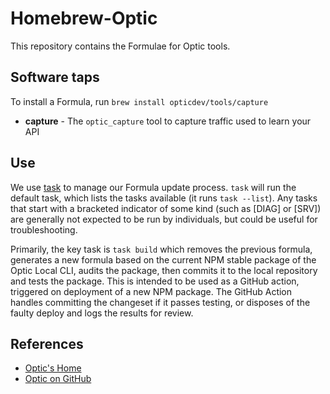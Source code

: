 # Homebrew-Optic

This repository contains the Formulae for Optic tools.

## Software taps

To install a Formula, run `brew install opticdev/tools/capture`

- **capture** - The `optic_capture` tool to capture traffic used to learn your API

## Use

We use [task](https://taskfile.dev) to manage our Formula update process.
`task` will run the default task, which lists the tasks available (it runs
`task --list`). Any tasks that start with a bracketed indicator of some kind
(such as [DIAG] or [SRV]) are generally not expected to be run by individuals,
but could be useful for troubleshooting.

Primarily, the key task is `task build` which removes the previous formula,
generates a new formula based on the current NPM stable package of the Optic
Local CLI, audits the package, then commits it to the local repository and
tests the package. This is intended to be used as a GitHub action, triggered on
deployment of a new NPM package. The GitHub Action handles committing the
changeset if it passes testing, or disposes of the faulty deploy and logs the
results for review.

## References

- [Optic's Home](https://www.useoptic.com)
- [Optic on GitHub](https://www.github.com/opticdev/optic)
